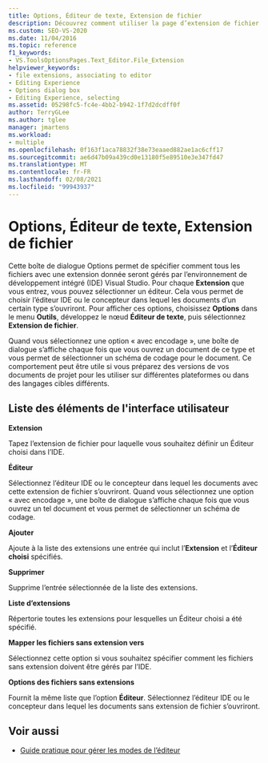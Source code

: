 ```yaml
---
title: Options, Éditeur de texte, Extension de fichier
description: Découvrez comment utiliser la page d’extension de fichier pour spécifier la manière dont tous les fichiers avec certaines extensions de fichier seront gérés par l’IDE de Visual Studio.
ms.custom: SEO-VS-2020
ms.date: 11/04/2016
ms.topic: reference
f1_keywords:
- VS.ToolsOptionsPages.Text_Editor.File_Extension
helpviewer_keywords:
- file extensions, associating to editor
- Editing Experience
- Options dialog box
- Editing Experience, selecting
ms.assetid: 05298fc5-fc4e-4bb2-b942-1f7d2dcdff0f
author: TerryGLee
ms.author: tglee
manager: jmartens
ms.workload:
- multiple
ms.openlocfilehash: 0f163f1aca78832f38e73eaaed882ae1ac6cff17
ms.sourcegitcommit: ae6d47b09a439cd0e13180f5e89510e3e347fd47
ms.translationtype: MT
ms.contentlocale: fr-FR
ms.lasthandoff: 02/08/2021
ms.locfileid: "99943937"
---
```

# <a name="options-text-editor-file-extension"></a>Options, Éditeur de texte, Extension de fichier

Cette boîte de dialogue Options permet de spécifier comment tous les fichiers avec une extension donnée seront gérés par l’environnement de développement intégré (IDE) Visual Studio. Pour chaque **Extension** que vous entrez, vous pouvez sélectionner un éditeur. Cela vous permet de choisir l’éditeur IDE ou le concepteur dans lequel les documents d’un certain type s’ouvriront. Pour afficher ces options, choisissez **Options** dans le menu **Outils**, développez le nœud **Éditeur de texte**, puis sélectionnez **Extension de fichier**.

Quand vous sélectionnez une option « avec encodage », une boîte de dialogue s’affiche chaque fois que vous ouvrez un document de ce type et vous permet de sélectionner un schéma de codage pour le document. Ce comportement peut être utile si vous préparez des versions de vos documents de projet pour les utiliser sur différentes plateformes ou dans des langages cibles différents.

## <a name="uielement-list"></a>Liste des éléments de l'interface utilisateur

**Extension**

Tapez l’extension de fichier pour laquelle vous souhaitez définir un Éditeur choisi dans l’IDE.

**Éditeur**

Sélectionnez l’éditeur IDE ou le concepteur dans lequel les documents avec cette extension de fichier s’ouvriront. Quand vous sélectionnez une option « avec encodage », une boîte de dialogue s’affiche chaque fois que vous ouvrez un tel document et vous permet de sélectionner un schéma de codage.

**Ajouter**

Ajoute à la liste des extensions une entrée qui inclut l’**Extension** et l’**Éditeur choisi** spécifiés.

**Supprimer**

Supprime l’entrée sélectionnée de la liste des extensions.

**Liste d’extensions**

Répertorie toutes les extensions pour lesquelles un Éditeur choisi a été spécifié.

**Mapper les fichiers sans extension vers**

Sélectionnez cette option si vous souhaitez spécifier comment les fichiers sans extension doivent être gérés par l’IDE.

**Options des fichiers sans extensions**

Fournit la même liste que l’option **Éditeur**. Sélectionnez l’éditeur IDE ou le concepteur dans lequel les documents sans extension de fichier s’ouvriront.

## <a name="see-also"></a>Voir aussi

- [Guide pratique pour gérer les modes de l’éditeur](../../ide/how-to-manage-editor-modes.md)
